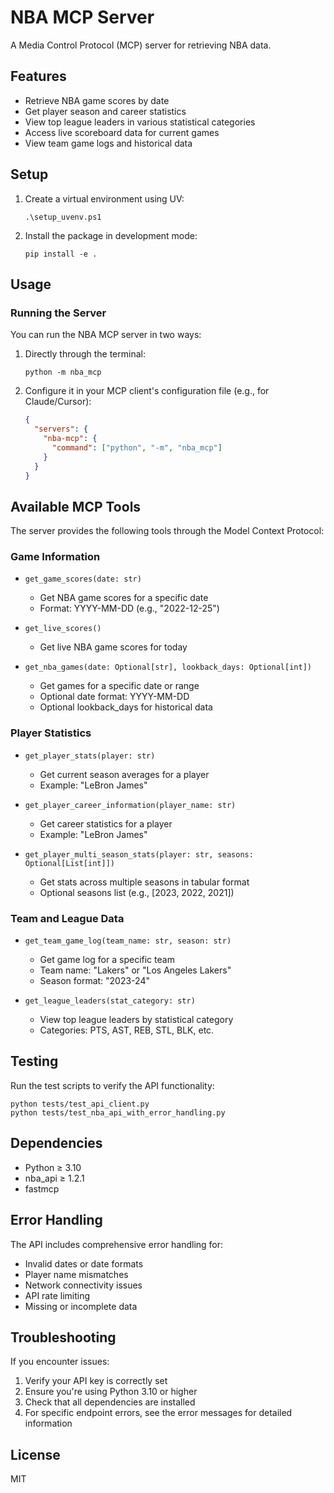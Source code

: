 # NBA MCP Server

A Media Control Protocol (MCP) server for retrieving NBA data.

## Features

- Retrieve NBA game scores by date
- Get player season and career statistics
- View top league leaders in various statistical categories
- Access live scoreboard data for current games
- View team game logs and historical data

## Setup

1. Create a virtual environment using UV:
   ```
   .\setup_uvenv.ps1
   ```

2. Install the package in development mode:
   ```
   pip install -e .
   ```

## Usage

### Running the Server

You can run the NBA MCP server in two ways:

1. Directly through the terminal:
   ```
   python -m nba_mcp
   ```

2. Configure it in your MCP client's configuration file (e.g., for Claude/Cursor):
   ```json
   {
     "servers": {
       "nba-mcp": {
         "command": ["python", "-m", "nba_mcp"]
       }
     }
   }
   ```

## Available MCP Tools

The server provides the following tools through the Model Context Protocol:

### Game Information

- `get_game_scores(date: str)`
  - Get NBA game scores for a specific date
  - Format: YYYY-MM-DD (e.g., "2022-12-25")

- `get_live_scores()`
  - Get live NBA game scores for today

- `get_nba_games(date: Optional[str], lookback_days: Optional[int])`
  - Get games for a specific date or range
  - Optional date format: YYYY-MM-DD
  - Optional lookback_days for historical data

### Player Statistics

- `get_player_stats(player: str)`
  - Get current season averages for a player
  - Example: "LeBron James"

- `get_player_career_information(player_name: str)`
  - Get career statistics for a player
  - Example: "LeBron James"

- `get_player_multi_season_stats(player: str, seasons: Optional[List[int]])`
  - Get stats across multiple seasons in tabular format
  - Optional seasons list (e.g., [2023, 2022, 2021])

### Team and League Data

- `get_team_game_log(team_name: str, season: str)`
  - Get game log for a specific team
  - Team name: "Lakers" or "Los Angeles Lakers"
  - Season format: "2023-24"

- `get_league_leaders(stat_category: str)`
  - View top league leaders by statistical category
  - Categories: PTS, AST, REB, STL, BLK, etc.

## Testing

Run the test scripts to verify the API functionality:

```
python tests/test_api_client.py
python tests/test_nba_api_with_error_handling.py
```

## Dependencies

- Python ≥ 3.10
- nba_api ≥ 1.2.1
- fastmcp

## Error Handling

The API includes comprehensive error handling for:
- Invalid dates or date formats
- Player name mismatches
- Network connectivity issues
- API rate limiting
- Missing or incomplete data

## Troubleshooting

If you encounter issues:

1. Verify your API key is correctly set
2. Ensure you're using Python 3.10 or higher
3. Check that all dependencies are installed
4. For specific endpoint errors, see the error messages for detailed information

## License

MIT

